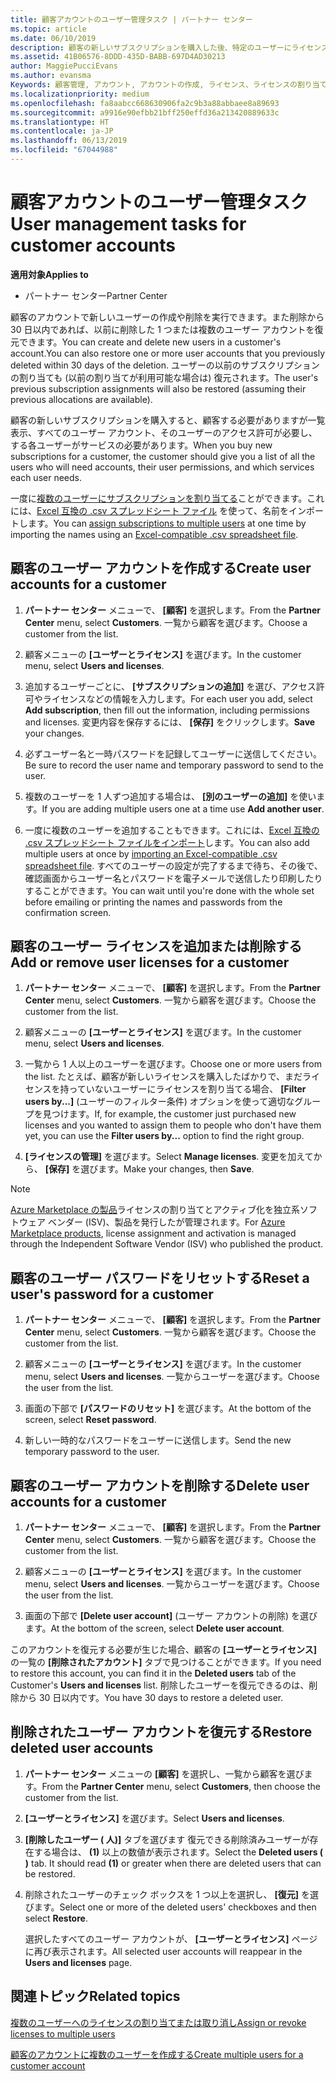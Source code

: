 ```yaml
---
title: 顧客アカウントのユーザー管理タスク | パートナー センター
ms.topic: article
ms.date: 06/10/2019
description: 顧客の新しいサブスクリプションを購入した後、特定のユーザーにライセンスを割り当てることができます。
ms.assetid: 41B06576-8DDD-435D-BABB-697D4AD30213
author: MaggiePucciEvans
ms.author: evansma
Keywords: 顧客管理, アカウント, アカウントの作成, ライセンス、ライセンスの割り当て, ユーザー管理, パスワード, パスワードのリセット, パスワードの変更
ms.localizationpriority: medium
ms.openlocfilehash: fa8aabcc668630906fa2c9b3a88abbaee8a89693
ms.sourcegitcommit: a9916e90efbb21bff250effd36a213420889633c
ms.translationtype: HT
ms.contentlocale: ja-JP
ms.lasthandoff: 06/13/2019
ms.locfileid: "67044988"
---
```

# <a name="user-management-tasks-for-customer-accounts"></a><span data-ttu-id="bf549-104">顧客アカウントのユーザー管理タスク</span><span class="sxs-lookup"><span data-stu-id="bf549-104">User management tasks for customer accounts</span></span>

<span data-ttu-id="bf549-105">**適用対象**</span><span class="sxs-lookup"><span data-stu-id="bf549-105">**Applies to**</span></span>

-  <span data-ttu-id="bf549-106">パートナー センター</span><span class="sxs-lookup"><span data-stu-id="bf549-106">Partner Center</span></span>

<span data-ttu-id="bf549-107">顧客のアカウントで新しいユーザーの作成や削除を実行できます。また削除から 30 日以内であれば、以前に削除した 1 つまたは複数のユーザー アカウントを復元できます。</span><span class="sxs-lookup"><span data-stu-id="bf549-107">You can create and delete new users in a customer's account.You can also restore one or more user accounts that you previously deleted within 30 days of the deletion.</span></span> <span data-ttu-id="bf549-108">ユーザーの以前のサブスクリプションの割り当ても (以前の割り当てが利用可能な場合は) 復元されます。</span><span class="sxs-lookup"><span data-stu-id="bf549-108">The user's previous subscription assignments will also be restored (assuming their previous allocations are available).</span></span>

<span data-ttu-id="bf549-109">顧客の新しいサブスクリプションを購入すると、顧客する必要がありますが一覧表示、すべてのユーザー アカウント、そのユーザーのアクセス許可が必要し、する各ユーザーがサービスの必要があります。</span><span class="sxs-lookup"><span data-stu-id="bf549-109">When you buy new subscriptions for a customer, the customer should give you a list of all the users who will need accounts, their user permissions, and which services each user needs.</span></span>  

<span data-ttu-id="bf549-110">一度に[複数のユーザーにサブスクリプションを割り当てる](bulk-license-provisioning-for-multiple-users.md)ことができます。これには、[Excel 互換の .csv スプレッドシート ファイル](adding-multiple-users-to-a-customer-account.md) を使って、名前をインポートします。</span><span class="sxs-lookup"><span data-stu-id="bf549-110">You can [assign subscriptions to multiple users](bulk-license-provisioning-for-multiple-users.md) at one time by importing the names using an [Excel-compatible .csv spreadsheet file](adding-multiple-users-to-a-customer-account.md).</span></span>

<a href="" id="createuseraccounts"></a>

## <a name="create-user-accounts-for-a-customer"></a><span data-ttu-id="bf549-111">顧客のユーザー アカウントを作成する</span><span class="sxs-lookup"><span data-stu-id="bf549-111">Create user accounts for a customer</span></span>

1.  <span data-ttu-id="bf549-112">**パートナー センター** メニューで、 **[顧客]** を選択します。</span><span class="sxs-lookup"><span data-stu-id="bf549-112">From the **Partner Center** menu, select **Customers**.</span></span> <span data-ttu-id="bf549-113">一覧から顧客を選びます。</span><span class="sxs-lookup"><span data-stu-id="bf549-113">Choose a customer from the list.</span></span>

2.  <span data-ttu-id="bf549-114">顧客メニューの **[ユーザーとライセンス]** を選びます。</span><span class="sxs-lookup"><span data-stu-id="bf549-114">In the customer menu, select **Users and licenses**.</span></span>

3.  <span data-ttu-id="bf549-115">追加するユーザーごとに、 **[サブスクリプションの追加]** を選び、アクセス許可やライセンスなどの情報を入力します。</span><span class="sxs-lookup"><span data-stu-id="bf549-115">For each user you add, select **Add subscription**, then fill out the information, including permissions and licenses.</span></span> <span data-ttu-id="bf549-116">変更内容を保存するには、 **[保存]** をクリックします。</span><span class="sxs-lookup"><span data-stu-id="bf549-116">**Save** your changes.</span></span>

4.  <span data-ttu-id="bf549-117">必ずユーザー名と一時パスワードを記録してユーザーに送信してください。</span><span class="sxs-lookup"><span data-stu-id="bf549-117">Be sure to record the user name and temporary password to send to the user.</span></span>

5.  <span data-ttu-id="bf549-118">複数のユーザーを 1 人ずつ追加する場合は、 **[別のユーザーの追加]** を使います。</span><span class="sxs-lookup"><span data-stu-id="bf549-118">If you are adding multiple users one at a time use **Add another user**.</span></span>

6. <span data-ttu-id="bf549-119">一度に複数のユーザーを追加することもできます。これには、[Excel 互換の .csv スプレッドシート ファイルをインポート](adding-multiple-users-to-a-customer-account.md)します。</span><span class="sxs-lookup"><span data-stu-id="bf549-119">You can also add multiple users at once by [importing an Excel-compatible .csv spreadsheet file](adding-multiple-users-to-a-customer-account.md).</span></span> <span data-ttu-id="bf549-120">すべてのユーザーの設定が完了するまで待ち、その後で、確認画面からユーザー名とパスワードを電子メールで送信したり印刷したりすることができます。</span><span class="sxs-lookup"><span data-stu-id="bf549-120">You can wait until you're done with the whole set before emailing or printing the names and passwords from the confirmation screen.</span></span>

<a href="" id="userlicensing"></a>

## <a name="add-or-remove-user-licenses-for-a-customer"></a><span data-ttu-id="bf549-121">顧客のユーザー ライセンスを追加または削除する</span><span class="sxs-lookup"><span data-stu-id="bf549-121">Add or remove user licenses for a customer</span></span>

1.  <span data-ttu-id="bf549-122">**パートナー センター** メニューで、 **[顧客]** を選択します。</span><span class="sxs-lookup"><span data-stu-id="bf549-122">From the **Partner Center** menu, select **Customers**.</span></span> <span data-ttu-id="bf549-123">一覧から顧客を選びます。</span><span class="sxs-lookup"><span data-stu-id="bf549-123">Choose the customer from the list.</span></span>

2.  <span data-ttu-id="bf549-124">顧客メニューの **[ユーザーとライセンス]** を選びます。</span><span class="sxs-lookup"><span data-stu-id="bf549-124">In the customer menu, select **Users and licenses**.</span></span>

3.  <span data-ttu-id="bf549-125">一覧から 1 人以上のユーザーを選びます。</span><span class="sxs-lookup"><span data-stu-id="bf549-125">Choose one or more users from the list.</span></span> <span data-ttu-id="bf549-126">たとえば、顧客が新しいライセンスを購入したばかりで、まだライセンスを持っていないユーザーにライセンスを割り当てる場合、 **[Filter users by...]** (ユーザーのフィルター条件) オプションを使って適切なグループを見つけます。</span><span class="sxs-lookup"><span data-stu-id="bf549-126">If, for example, the customer just purchased new licenses and you wanted to assign them to people who don't have them yet, you can use the **Filter users by...** option to find the right group.</span></span>

4.  <span data-ttu-id="bf549-127">**[ライセンスの管理]** を選びます。</span><span class="sxs-lookup"><span data-stu-id="bf549-127">Select **Manage licenses**.</span></span> <span data-ttu-id="bf549-128">変更を加えてから、 **[保存]** を選びます。</span><span class="sxs-lookup"><span data-stu-id="bf549-128">Make your changes, then **Save**.</span></span>

> [!NOTE]
> <span data-ttu-id="bf549-129">[Azure Marketplace の製品](sell-marketplace-products.md)ライセンスの割り当てとアクティブ化を独立系ソフトウェア ベンダー (ISV)、製品を発行したが管理されます。</span><span class="sxs-lookup"><span data-stu-id="bf549-129">For [Azure Marketplace products](sell-marketplace-products.md), license assignment and activation is managed through the Independent Software Vendor (ISV) who published the product.</span></span>

<a href="" id="resetpassword"></a>

## <a name="reset-a-users-password-for-a-customer"></a><span data-ttu-id="bf549-130">顧客のユーザー パスワードをリセットする</span><span class="sxs-lookup"><span data-stu-id="bf549-130">Reset a user's password for a customer</span></span>

1.  <span data-ttu-id="bf549-131">**パートナー センター** メニューで、 **[顧客]** を選択します。</span><span class="sxs-lookup"><span data-stu-id="bf549-131">From the **Partner Center** menu, select **Customers**.</span></span> <span data-ttu-id="bf549-132">一覧から顧客を選びます。</span><span class="sxs-lookup"><span data-stu-id="bf549-132">Choose the customer from the list.</span></span>

2.  <span data-ttu-id="bf549-133">顧客メニューの **[ユーザーとライセンス]** を選びます。</span><span class="sxs-lookup"><span data-stu-id="bf549-133">In the customer menu, select **Users and licenses**.</span></span> <span data-ttu-id="bf549-134">一覧からユーザーを選びます。</span><span class="sxs-lookup"><span data-stu-id="bf549-134">Choose the user from the list.</span></span>

3.  <span data-ttu-id="bf549-135">画面の下部で **[パスワードのリセット]** を選びます。</span><span class="sxs-lookup"><span data-stu-id="bf549-135">At the bottom of the screen, select **Reset password**.</span></span> 

4.  <span data-ttu-id="bf549-136">新しい一時的なパスワードをユーザーに送信します。</span><span class="sxs-lookup"><span data-stu-id="bf549-136">Send the new temporary password to the user.</span></span>

<a href="" id="deleteuseraccounts"></a>

## <a name="delete-user-accounts-for-a-customer"></a><span data-ttu-id="bf549-137">顧客のユーザー アカウントを削除する</span><span class="sxs-lookup"><span data-stu-id="bf549-137">Delete user accounts for a customer</span></span>

1.  <span data-ttu-id="bf549-138">**パートナー センター** メニューで、 **[顧客]** を選択します。</span><span class="sxs-lookup"><span data-stu-id="bf549-138">From the **Partner Center** menu, select **Customers**.</span></span> <span data-ttu-id="bf549-139">一覧から顧客を選びます。</span><span class="sxs-lookup"><span data-stu-id="bf549-139">Choose the customer from the list.</span></span>

2.  <span data-ttu-id="bf549-140">顧客メニューの **[ユーザーとライセンス]** を選びます。</span><span class="sxs-lookup"><span data-stu-id="bf549-140">In the customer menu, select **Users and licenses**.</span></span> <span data-ttu-id="bf549-141">一覧からユーザーを選びます。</span><span class="sxs-lookup"><span data-stu-id="bf549-141">Choose the user from the list.</span></span>

3.  <span data-ttu-id="bf549-142">画面の下部で **[Delete user account]** (ユーザー アカウントの削除) を選びます。</span><span class="sxs-lookup"><span data-stu-id="bf549-142">At the bottom of the screen, select **Delete user account**.</span></span>

<span data-ttu-id="bf549-143">このアカウントを復元する必要が生じた場合、顧客の **[ユーザーとライセンス]** の一覧の **[削除されたアカウント]** タブで見つけることができます。</span><span class="sxs-lookup"><span data-stu-id="bf549-143">If you need to restore this account, you can find it in the **Deleted users** tab of the Customer's **Users and licenses** list.</span></span> <span data-ttu-id="bf549-144">削除したユーザーを復元できるのは、削除から 30 日以内です。</span><span class="sxs-lookup"><span data-stu-id="bf549-144">You have 30 days to restore a deleted user.</span></span>

<a href="" id="restoreuseraccounts"></a>

## <a name="restore-deleted-user-accounts"></a><span data-ttu-id="bf549-145">削除されたユーザー アカウントを復元する</span><span class="sxs-lookup"><span data-stu-id="bf549-145">Restore deleted user accounts</span></span>

1.  <span data-ttu-id="bf549-146">**パートナー センター** メニューの **[顧客]** を選択し、一覧から顧客を選びます。</span><span class="sxs-lookup"><span data-stu-id="bf549-146">From the **Partner Center** menu, select **Customers**, then choose the customer from the list.</span></span>

2.  <span data-ttu-id="bf549-147">**[ユーザーとライセンス]** を選びます。</span><span class="sxs-lookup"><span data-stu-id="bf549-147">Select **Users and licenses**.</span></span>

3.  <span data-ttu-id="bf549-148">**[削除したユーザー ( 人)]** タブを選びます 復元できる削除済みユーザーが存在する場合は、 **(1)** 以上の数値が表示されます。</span><span class="sxs-lookup"><span data-stu-id="bf549-148">Select the **Deleted users ( )** tab. It should read **(1)** or greater when there are deleted users that can be restored.</span></span>

4.  <span data-ttu-id="bf549-149">削除されたユーザーのチェック ボックスを 1 つ以上を選択し、 **[復元]** を選びます。</span><span class="sxs-lookup"><span data-stu-id="bf549-149">Select one or more of the deleted users' checkboxes and then select **Restore**.</span></span>

    <span data-ttu-id="bf549-150">選択したすべてのユーザー アカウントが、 **[ユーザーとライセンス]** ページに再び表示されます。</span><span class="sxs-lookup"><span data-stu-id="bf549-150">All selected user accounts will reappear in the **Users and licenses** page.</span></span>

## <a name="related-topics"></a><span data-ttu-id="bf549-151">関連トピック</span><span class="sxs-lookup"><span data-stu-id="bf549-151">Related topics</span></span>


[<span data-ttu-id="bf549-152">複数のユーザーへのライセンスの割り当てまたは取り消し</span><span class="sxs-lookup"><span data-stu-id="bf549-152">Assign or revoke licenses to multiple users</span></span>](bulk-license-provisioning-for-multiple-users.md)

[<span data-ttu-id="bf549-153">顧客のアカウントに複数のユーザーを作成する</span><span class="sxs-lookup"><span data-stu-id="bf549-153">Create multiple users for a customer account</span></span>](adding-multiple-users-to-a-customer-account.md)